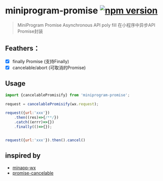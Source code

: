 # miniprogram-promise [![npm version](https://badge.fury.io/js/miniprogram-promise.svg)](https://npmjs.com/package/miniprogram-promise)

> MiniProgram Promise Asynchronous API poly fill
> 在小程序中异步API Promise封装

## Feathers：
* [x] finally Promise (支持Finally)
* [x] cancelable/abort (可取消的Promise)

## Usage

```js
import {cancelablePromisify} from 'miniprogram-promise';

request = cancelablePromisify(wx.request);

request({url:'xxx'})
    .then((res)=>{/**/})
    .catch((errr)=>{})
    .finally(()=>{});


request({url:'xxx'}).then().cancel()
```

## inspired by
* [minapp-wx](https://github.com/wx-minapp/minapp-wx)
* [promise-cancelable](https://github.com/joaogranado/promise-cancelable)
